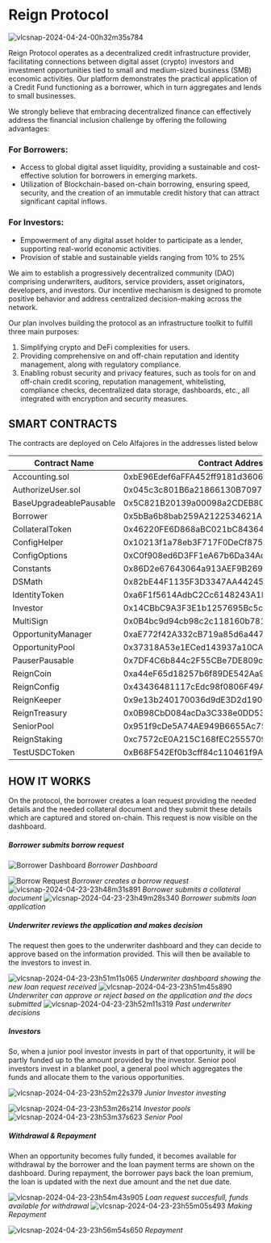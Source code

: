# Reign Protocol

![vlcsnap-2024-04-24-00h32m35s784](https://github.com/DeograciousAggrey/ReignProtocol_Shardeum/assets/68210234/48d0ce8a-2bf3-4db4-bca6-7a726a6ee20d)


Reign Protocol operates as a decentralized credit infrastructure provider, facilitating connections between digital asset (crypto) investors and investment opportunities tied to small and medium-sized business (SMB) economic activities. Our platform demonstrates the practical application of a Credit Fund functioning as a borrower, which in turn aggregates and lends to small businesses.

We strongly believe that embracing decentralized finance can effectively address the financial inclusion challenge by offering the following advantages:

### For Borrowers:
- Access to global digital asset liquidity, providing a sustainable and cost-effective solution for borrowers in emerging markets.
- Utilization of Blockchain-based on-chain borrowing, ensuring speed, security, and the creation of an immutable credit history that can attract significant capital inflows.

### For Investors:
- Empowerment of any digital asset holder to participate as a lender, supporting real-world economic activities.
- Provision of stable and sustainable yields ranging from 10% to 25%

We aim to establish a progressively decentralized community (DAO) comprising underwriters, auditors, service providers, asset originators, developers, and investors. Our incentive mechanism is designed to promote positive behavior and address centralized decision-making across the network.

Our plan involves building the protocol as an infrastructure toolkit to fulfill three main purposes:
1. Simplifying crypto and DeFi complexities for users.
2. Providing comprehensive on and off-chain reputation and identity management, along with regulatory compliance.
3. Enabling robust security and privacy features, such as tools for on and off-chain credit scoring, reputation management, whitelisting, compliance checks, decentralized data storage, dashboards, etc., all integrated with encryption and security measures.

## SMART CONTRACTS
The contracts are deployed on Celo Alfajores in the addresses listed below

| Contract Name              | Contract Address                                   |
|----------------------------|----------------------------------------------------|
| Accounting.sol             | 0xbE96Edef6aFFA452ff9181d36065aa1D3afE8694        |
| AuthorizeUser.sol          | 0x045c3c801B6a21866130B70971098019cdB95158        |
| BaseUpgradeablePausable    | 0x5C821B20139a00098a2CDEB8038EB0F0B0cF0bc1        |
| Borrower                   | 0x5bBa6b8bab259A2122534621ADA01f88370342Bf        |
| CollateralToken            | 0x46220FE6D868aBC021bC84364a9A8C274E8A7e01        |
| ConfigHelper               | 0x10213f1a78eb3F717F0DeCf8750424803C51Feb1        |
| ConfigOptions              | 0xC0f908ed6D3FF1eA67b6Da34Adc84ea6f3887Fb0        |
| Constants                  | 0x86D2e67643064a913AEF9B26958c3C2F276828F1        |
| DSMath                     | 0x82bE44F1135F3D3347AA44245fF15df831AC4225        |
| IdentityToken              | 0xa6F1f5614AdbC2Cc6148243A1F17E413A069A57D        |
| Investor                   | 0x14CBbC9A3F3E1b1257695Bc5c6817392a8B4aF77        |
| MultiSign                  | 0x0B4bc9d94cb98c2c118160b781a6ccd552c4f511        |
| OpportunityManager         | 0xaE772f42A332cB719a85d6a4470cab76Bb6436D3        |
| OpportunityPool            | 0x37318A53e1ECed143937a10CA811F245DC6AF81b        |
| PauserPausable             | 0x7DF4C6b844c2F55CBe7DE809cb2a1BB3686148A2        |
| ReignCoin                  | 0xa44eF65d18257b6f89DE542Aa917a086D4e8c2C5        |
| ReignConfig                | 0x43436481117cEdc98f0806F49AdA8D719F1cf6F8        |
| ReignKeeper                | 0x9e13b240170036d9dE3D2d190B17249afB790F1F        |
| ReignTreasury              | 0x0B98CbD084acDa3C338e0DD538Bf07711C79598E        |
| SeniorPool                 | 0x951f9cDe5A74AE949B6655Ac751027e747Bc16E8        |
| ReignStaking               | 0xc7572cE0A215C168fEC2555709fe4D29af1D201d        |
| TestUSDCToken              | 0xB68F542Ef0b3cff84c110461f9ACf5Ea6AA2e09A        |



## HOW IT WORKS
On the protocol, the borrower creates a loan request providing the needed details and the needed collateral document and they submit these details which are captured and stored on-chain. This request is now visible on the dashboard.

##### Borrower submits borrow request
![Borrower Dashboard](https://github.com/DeograciousAggrey/ReignProtocol_Shardeum/assets/68210234/f6eb569e-e6f9-4fd1-be99-2ef0893ef68e)
*Borrower Dashboard* 

![Borrow Request](https://github.com/DeograciousAggrey/ReignProtocol_Shardeum/assets/68210234/aa2730b4-0a5a-42c6-8a9a-9ce0dadb361e)
*Borrower creates a borrow request*
![vlcsnap-2024-04-23-23h48m31s891](https://github.com/DeograciousAggrey/ReignProtocol_Shardeum/assets/68210234/68152455-5ad9-4513-be61-8bff0f2731f6)
*Borrower submits a collateral document*
![vlcsnap-2024-04-23-23h49m28s340](https://github.com/DeograciousAggrey/ReignProtocol_Shardeum/assets/68210234/9ab9495a-f9cf-4a8e-8e74-4394930dc84c)
*Borrower submits loan application*

##### Underwriter reviews the application and makes decision
The request then goes to the underwriter dashboard and they can decide to approve based on the information provided. This will then be available to the investors to invest in. 

![vlcsnap-2024-04-23-23h51m11s065](https://github.com/DeograciousAggrey/ReignProtocol_Shardeum/assets/68210234/4e006327-12d0-4651-93a0-4c77a9405a3c)
*Underwriter dashboard showing the new loan request received*
![vlcsnap-2024-04-23-23h51m45s890](https://github.com/DeograciousAggrey/ReignProtocol_Shardeum/assets/68210234/51866a5f-d005-489b-96c9-f6a66cd6e72c)
*Underwriter can approve or reject based on the application and the docs submitted*
![vlcsnap-2024-04-23-23h52m11s319](https://github.com/DeograciousAggrey/ReignProtocol_Shardeum/assets/68210234/59f77aef-10da-4436-aec6-8e046b99d8f2)
*Past underwriter decisions*

##### Investors 
So, when a junior pool investor invests in part of that opportunity, it will be partly funded up to the amount provided by the investor.
Senior pool investors invest in a blanket pool, a general pool which aggregates the funds and allocate them to the various opportunities.


![vlcsnap-2024-04-23-23h52m22s379](https://github.com/DeograciousAggrey/ReignProtocol_Shardeum/assets/68210234/5143bf6c-a822-4eeb-97b7-cebdcb026653)
*Junior Investor investing*

![vlcsnap-2024-04-23-23h53m26s214](https://github.com/DeograciousAggrey/ReignProtocol_Shardeum/assets/68210234/ce24ae71-9e0c-48c5-ba18-6d56ad964811)
*Investor pools*
![vlcsnap-2024-04-23-23h53m37s623](https://github.com/DeograciousAggrey/ReignProtocol_Shardeum/assets/68210234/74f50a02-1b93-40d5-97a1-856165aca0c5)
*Senior Pool*

##### Withdrawal & Repayment
When an opportunity becomes fully funded, it becomes available for withdrawal by the borrower and the loan payment terms are shown on the dashboard. During repayment, the borrower pays back the loan premium, the loan is updated with the next due amount and the net due date.

![vlcsnap-2024-04-23-23h54m43s905](https://github.com/DeograciousAggrey/ReignProtocol_Shardeum/assets/68210234/8a05fdd2-a8c9-44c8-90d3-882fa60699eb)
*Loan request succesfull, funds available for withdrawal*
![vlcsnap-2024-04-23-23h55m05s493](https://github.com/DeograciousAggrey/ReignProtocol_Shardeum/assets/68210234/ed5b1ee0-8dab-4e09-91c4-a63c8fc11e64)
*Making Repayment*

![vlcsnap-2024-04-23-23h56m54s650](https://github.com/DeograciousAggrey/ReignProtocol_Shardeum/assets/68210234/faf282cb-0b89-4ffd-8d12-f4727425b1ee)
*Repayment*

